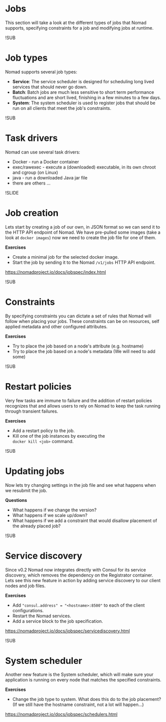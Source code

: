 # Jobs
This section will take a look at the different types of jobs that Nomad supports, specifying constraints for a job and modifying jobs at runtime.

!SUB
# Job types
Nomad supports several job types:
  * **Service**: The service scheduler is designed for scheduling long lived services that should never go down.
  * **Batch**: Batch jobs are much less sensitive to short term performance fluctuations and are short lived, finishing in a few minutes to a few days.
  * **System**: The system scheduler is used to register jobs that should be run on all clients that meet the job's constraints.

!SUB
# Task drivers
Nomad can use several task drivers:
  * Docker - run a Docker container
  * exec/rawexec - execute a (downloaded) executable, in its own chroot and cgroup (on Linux)
  * java - run a downloaded Java jar file
  * there are others ...

!SLIDE
# Job creation
Lets start by creating a job of our own, in JSON format so we can send it to the HTTP API endpoint of Nomad.
We have pre-pulled some images (take a look at `docker images`) now we need to create the job file for one of them.

**Exercises**
* Create a minimal job for the selected docker image.
* Start the job by sending it to the Nomad `/v1/jobs` HTTP API endpoint.

https://nomadproject.io/docs/jobspec/index.html

!SUB
# Constraints
By specifying constraints you can dictate a set of rules that Nomad will follow when placing your jobs. These constraints can be on resources, self applied metadata and other configured attributes.

**Exercises**
* Try to place the job based on a node's attribute (e.g. hostname)
* Try to place the job based on a node's metadata (We will need to add some)

!SUB
# Restart policies
Very few tasks are immune to failure and the addition of restart policies recognizes that and allows users to rely on Nomad to keep the task running through transient failures.

**Exercises**
* Add a restart policy to the job.
* Kill one of the job instances by executing the   
`docker kill <job>` command.

!SUB
# Updating jobs
Now lets try changing settings in the job file and see what happens when we resubmit the job.

**Questions**
* What happens if we change the version?
* What happens if we scale up/down?
* What happens if we add a constraint that would disallow placement of the already placed job?

!SUB
# Service discovery
Since v0.2 Nomad now integrates directly with Consul for its service discovery, which removes the dependency on the Registrator container.
Lets see this new feature in action by adding service discovery to our client nodes and job files.

**Exercises**
* Add `"consul.address" = "<hostname>:8500"` to each of the client configurations.
* Restart the Nomad services.
* Add a service block to the job specification.

https://nomadproject.io/docs/jobspec/servicediscovery.html

!SUB
# System scheduler
Another new feature is the System scheduler, which will make sure your application is running on every node that matches the specified constraints.

**Exercises**
* Change the job type to system. What does this do to the job placement? (If we still have the hostname constraint, not a lot will happen...)

https://nomadproject.io/docs/jobspec/schedulers.html
